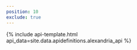 ```yaml
---
position: 10
exclude: true
---
```


{% include api-template.html api_data=site.data.apidefinitions.alexandria_api %}
